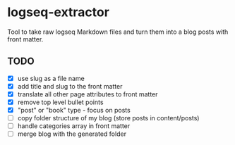 # logseq-extractor

Tool to take raw logseq Markdown files and turn them into a blog posts with front matter.

## TODO

- [x] use slug as a file name
- [x] add title and slug to the front matter
- [x] translate all other page attributes to front matter
- [x] remove top level bullet points
- [x] "post" or "book" type - focus on posts
- [ ] copy folder structure of my blog (store posts in content/posts)
- [ ] handle categories array in front matter
- [ ] merge blog with the generated folder
